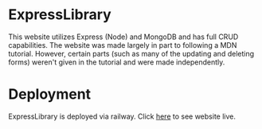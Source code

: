 # ExpressLibrary

This website utilizes Express (Node) and MongoDB and has full CRUD capabilities. The website was made largely in part to following a MDN tutorial. However, certain parts (such as many of the updating and deleting forms) weren't given in the tutorial and were made independently.

# Deployment
ExpressLibrary is deployed via railway. Click [here](https://derbzzzzzz-expresslibrary.up.railway.app/catalog) to see website live.